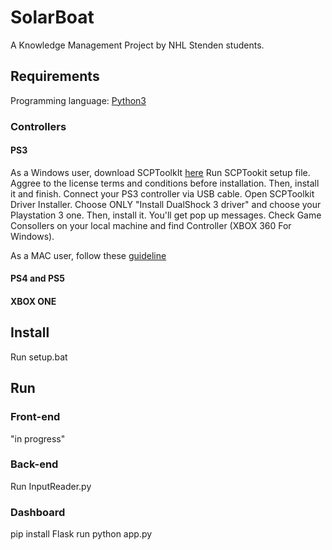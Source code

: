 # SolarBoat
A Knowledge Management Project by NHL Stenden students.

## Requirements
Programming language: [Python3](https://www.python.org/downloads/)

### Controllers
#### PS3
As a Windows user, download SCPToolkIt [here](https://scptoolkit.en.uptodown.com/windows/download)
Run SCPTookit setup file.
Aggree to the license terms and conditions before installation.
Then, install it and finish.
Connect your PS3 controller via USB cable.
Open SCPToolkit Driver Installer.
Choose ONLY "Install DualShock 3 driver" and choose your Playstation 3 one.
Then, install it. You'll get pop up messages.
Check Game Consollers on your local machine and find Controller (XBOX 360 For Windows).

As a MAC user, follow these [guideline](https://scptoolkit.en.uptodown.com/windows/download)


#### PS4 and PS5



#### XBOX ONE



## Install
Run setup.bat

## Run
### Front-end
"in progress"

### Back-end
Run InputReader.py

### Dashboard
pip install Flask
run python app.py
